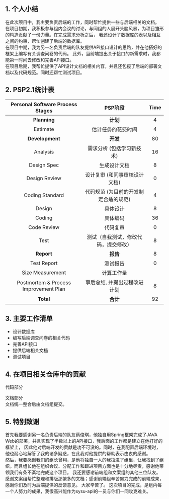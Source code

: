 ## 1. 个人小结
在此次项目中，我主要负责后端的工作，同时帮忙提供一些与后端相关的文档。     
在项目初期，我积极参与组内会议的讨论，与同组的人展开头脑风暴，为项目雏形的构造贡献了一份力量。在完成需求分析之后，
我还设计了数据库的表以及相互之间的约束，帮忙创建了后端的数据库。  
在项目中期，我为另一名负责后端的队友提供API接口设计的思路，并在他搭好的框架上编写有关调查问卷的代码。
此外，当前端提出关于接口的新需求时，我都能第一时间去修改和完善API接口。  
在项目后期，我帮忙提供了API设计文档的相关内容，并且还包揽了后端的部署文档以及代码规范。同时还帮忙测试项目。

## 2. PSP2.1统计表

| Personal Software Process Stages| PSP阶段 | Time |
| :--------:   | :-----:  | :----: |
|**Planning**|**计划**|4|
|Estimate|估计任务的花费时间|4|
|**Development**|**开发**|80|
|Analysis |需求分析 (包括学习新技术)|16|
|Design Spec|生成设计文档|8|
|Design Review |设计复审 (和同事审核设计文档)|0|
|Coding Standard|代码规范 (为目前的开发制定合适的规范)|4|
|Design |具体设计|8|
|Coding |具体编码|36|
|Code Review |代码复审|0|
|Test|测试（自我测试，修改代码，提交修改）|8|
|**Report**|**报告**|8|
|Test Report|测试报告|0|
|Size Measurement|计算工作量||
|Postmortem & Process Improvement Plan|事后总结, 并提出过程改进计划|8|
|**Total**|**合计**|92|

## 3. 主要工作清单
- 设计数据库
- 编写后端调查问卷的相关代码
- 完善API接口
- 提供后端相关文档
- 测试项目
## 4. 在项目相关仓库中的贡献
代码部分  

文档部分  
文档统一整合后由文档组提交。
## 5. 特别致谢 
首先我要感谢另一名负责后端的队友蔡俊琪，他独自用Spring框架完成了JAVA Web的部署，并且实现了半数以上的API接口，我后面的工作都是建立在他打好的框架上，
因此他对后端开发的贡献是功不可没的。同时，在我配置后端环境时，他也耐心地解答了我的诸多疑惑，在此我对他提供的帮助表示由衷的感谢。   
然后，我要感谢我们的组长曾翔，是他将独自一人的我拉进了组里，让我找到了组织。而且组长他在组织会议、分配工作和跟进项目方面也是十分地尽责，感谢他带领我们有条不紊地完成这个项目。
我还要感谢前端组和文案组的其他三位队友。感谢文案组帮忙整理和排版那繁多的文档；感谢前端组辛苦努力完成的前端成果，感谢你们及时为后端提供的反馈意见。 大家辛苦了。
这次项目的完成，是组内每一个人努力的成果，我很高兴能作为sysu-api的一员与你们一同攻克难关。 



